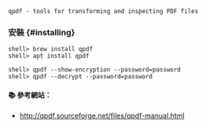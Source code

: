 `qpdf - tools for transforming and inspecting PDF files`

### 安裝 {#installing}

```console
shell> brew install qpdf
shell> apt install qpdf
```

```console
shell> qpdf --show-encryption --password=password
shell> qpdf --decrypt --password=password
```

#### :books: 參考網站：
- http://qpdf.sourceforge.net/files/qpdf-manual.html
